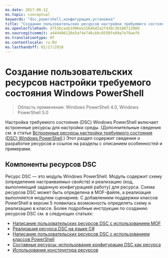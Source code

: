 ```yaml
---
ms.date: 2017-06-12
ms.topic: conceptual
keywords: "dsc,powershell,конфигурация,установка"
title: "Создание пользовательских ресурсов настройки требуемого состояния Windows PowerShell"
ms.openlocfilehash: 4751bcaab1996ee3164bd2a2f430c3b188712860
ms.sourcegitcommit: a444406120e5af4e746cbbc0558fe89a7e78aef6
ms.translationtype: HT
ms.contentlocale: ru-RU
ms.lasthandoff: 01/17/2018
---
```

# <a name="build-custom-windows-powershell-desired-state-configuration-resources"></a>Создание пользовательских ресурсов настройки требуемого состояния Windows PowerShell

> Область применения: Windows PowerShell 4.0, Windows PowerShell 5.0

Настройка требуемого состояния (DSC) Windows PowerShell включает встроенные ресурсы для настройки среды. (Дополнительные сведения см. в статье [Встроенные ресурсы настройки требуемого состояния (DSC) Windows PowerShell](builtInResource.md).) Этот раздел содержит сведения о разработке ресурсов и ссылок на разделы с описанием особенностей и примерами.

## <a name="dsc-resource-components"></a>Компоненты ресурсов DSC

Ресурс DSC — это модуль Windows PowerShell. Модуль содержит схему (определение настраиваемых свойств) и реализацию (код, выполняющий заданную конфигурацией работу) для ресурса. Схема ресурсов DSC может быть определена в MOF-файле, а реализация выполняется модулем сценариев. С добавлением поддержки классов PowerShell в версии 5 появилась возможность определять схему и реализацию в классе. Более подробные инструкции по созданию ресурсов DSC см. в следующих статьях:

* [Написание пользовательских ресурсов DSC с использованием MOF](authoringResourceMOF.md)
* [Реализация ресурса DSC на языке C#](authoringResourceMofCS.md)
* [Написание пользовательских ресурсов DSC с использованием классов PowerShell](authoringResourceClass.md)
* [Составные ресурсы: использование конфигурации DSC как ресурса](authoringResourceComposite.md)
* [Использование конструктора ресурсов](authoringResourceMofDesigner.md)

